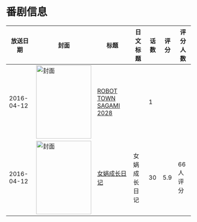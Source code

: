 # 番剧信息

|放送日期|封面|标题|日文标题|话数|评分|评分人数|
|---|---|---|---|---|---|---|
|2016-04-12|<img src="https://lain.bgm.tv/pic/cover/c/ec/a3/179398_YdNot.jpg" alt="封面" style="width:150px;height:200px;object-fit:cover;">|[ROBOT TOWN SAGAMI 2028](https://bangumi.tv/subject/179398)||1|||
|2016-04-12|<img src="https://lain.bgm.tv/pic/cover/c/85/73/168227_elRLp.jpg" alt="封面" style="width:150px;height:200px;object-fit:cover;">|[女娲成长日记](https://bangumi.tv/subject/168227)|女娲成长日记|30|5.9|66人评分|
